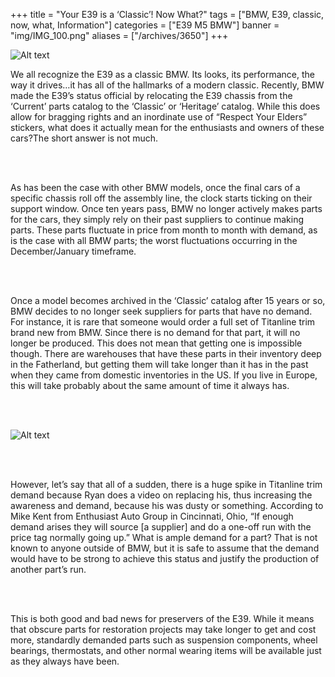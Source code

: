 
+++
title = "Your E39 is a ‘Classic’! Now What?"
tags = ["BMW, E39, classic, now, what, Information"]
categories = ["E39 M5 BMW"]
banner = "img/IMG_100.png"
aliases = ["/archives/3650"]
+++

![Alt text](https://e39source.com/wp-content/uploads/2018/03/Screen-Shot-2018-03-08-at-2.27.50-PM-1.png)

We all recognize the E39 as a classic BMW.  Its looks, its performance, the way it drives…it has all of the hallmarks of a modern classic.  Recently, BMW made the E39’s status official by relocating the E39 chassis from the ‘Current’ parts catalog to the ‘Classic’ or ‘Heritage’ catalog.  While this does allow for bragging rights and an inordinate use of “Respect Your Elders” stickers, what does it actually mean for the enthusiasts and owners of these cars?The short answer is not much.

&nbsp;<br/><br/>

As has been the case with other BMW models, once the final cars of a specific chassis roll off the assembly line, the clock starts ticking on their support window.  Once ten years pass, BMW no longer actively makes parts for the cars, they simply rely on their past suppliers to continue making parts.  These parts fluctuate in price from month to month with demand, as is the case with all BMW parts; the worst fluctuations occurring in the December/January timeframe.

&nbsp;<br/><br/>

Once a model becomes archived in the ‘Classic’ catalog after 15 years or so, BMW decides to no longer seek suppliers for parts that have no demand.  For instance, it is rare that someone would order a full set of Titanline trim brand new from BMW.  Since there is no demand for that part, it will no longer be produced.  This does not mean that getting one is impossible though.  There are warehouses that have these parts in their inventory deep in the Fatherland, but getting them will take longer than it has in the past when they came from domestic inventories in the US.  If you live in Europe, this will take probably about the same amount of time it always has.

&nbsp;<br/><br/>

![Alt text](https://e39source.com/wp-content/uploads/2018/03/bmw_logo_74-2-1-300x295.png)

&nbsp;<br/><br/>

However, let’s say that all of a sudden, there is a huge spike in Titanline trim demand because Ryan does a video on replacing his, thus increasing the awareness and demand, because his was dusty or something.  According to Mike Kent from Enthusiast Auto Group in Cincinnati, Ohio, “If enough demand arises they will source [a supplier] and do a one-off run with the price tag normally going up.”  What is ample demand for a part? That is not known to anyone outside of BMW, but it is safe to assume that the demand would have to be strong to achieve this status and justify the production of another part’s run.

&nbsp;<br/><br/>

This is both good and bad news for preservers of the E39.  While it means that obscure parts for restoration projects may take longer to get and cost more, standardly demanded parts such as suspension components, wheel bearings, thermostats, and other normal wearing items will be available just as they always have been.

&nbsp;<br/><br/>